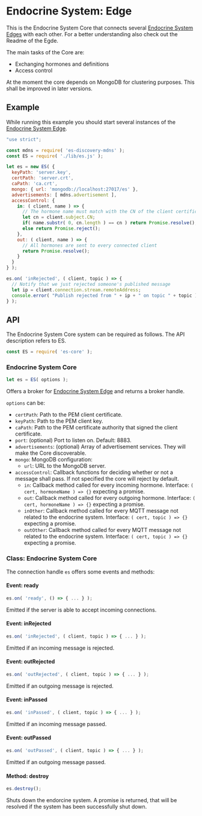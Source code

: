 # Endocrine System: Edge

This is the Endocrine System Core that connects several [Endocrine System Edges](https://github.com/jue89/endocrine-system-edge) with each other. For a better understanding also check out the Readme of the Egde.

The main tasks of the Core are:

 * Exchanging hormones and definitions
 * Access control

At the moment the core depends on MongoDB for clustering purposes. This shall be improved in later versions.



## Example

While running this example you should start several instances of the [Endocrine System Edge](https://github.com/jue89/endocrine-system-edge).

``` javascript
"use strict";

const mdns = require( 'es-discovery-mdns' );
const ES = require( './lib/es.js' );

let es = new ES( {
  keyPath: 'server.key',
  certPath: 'server.crt',
  caPath: 'ca.crt',
  mongo: { url: 'mongodb://localhost:27017/es' },
  advertisements: [ mdns.advertisement ],
  accessControl: {
    in: ( client, name ) => {
      // The hormone name must match with the CN of the client certificate
      let cn = client.subject.CN;
      if( name.substr( 0, cn.length ) == cn ) return Promise.resolve();
      else return Promise.reject();
    },
    out: ( client, name ) => {
      // All hormones are sent to every connected client
      return Promise.resolve();
    }
  }
} );

es.on( 'inRejected', ( client, topic ) => {
  // Notify that we just rejected someone's published message
  let ip = client.connection.stream.remoteAddress;
  console.error( "Publish rejected from " + ip + " on topic " + topic );
} );
```



## API

The Endocrine System Core system can be required as follows. The API description refers to ES.
``` javascript
const ES = require( 'es-core' );
```

### Endocrine System Core

``` javascript
let es = ES( options );
```

Offers a broker for [Endocrine System Edge](https://github.com/jue89/endocrine-system-edge) and returns a broker handle.

```options``` can be:
 * ```certPath```: Path to the PEM client certificate.
 * ```keyPath```: Path to the PEM client key.
 * ```caPath```: Path to the PEM certificate authority that signed the client certificate.
 * ```port```: (optional) Port to listen on. Default: 8883.
 * ```advertisements```: (optional) Array of advertisement services. They will make the Core discoverable.
 * ```mongo```: MongoDB configuration:
   * ```url```: URL to the MongoDB server.
 * ```accessControl```: Callback functions for deciding whether or not a message shall pass. If not specified the core will reject by default.
   * ```in```: Callback method called for every incoming hormone. Interface: ```( cert, hormoneName ) => {}``` expecting a promise.
   * ```out```: Callback method called for every outgoing hormone. Interface: ```( cert, hormoneName ) => {}``` expecting a promise.
   * ```inOther```: Callback method called for every MQTT message not related to the endocrine system. Interface: ```( cert, topic ) => {}``` expecting a promise.
   * ```outOther```: Callback method called for every MQTT message not related to the endocrine system. Interface: ```( cert, topic ) => {}``` expecting a promise.


### Class: Endocrine System Core

The connection handle ```es``` offers some events and methods:


#### Event: ready

``` javascript
es.on( 'ready', () => { ... } );
```

Emitted if the server is able to accept incoming connections.


#### Event: inRejected

``` javascript
es.on( 'inRejected', ( client, topic ) => { ... } );
```

Emitted if an incoming message is rejected.


#### Event: outRejected

``` javascript
es.on( 'outRejected', ( client, topic ) => { ... } );
```

Emitted if an outgoing message is rejected.


#### Event: inPassed

``` javascript
es.on( 'inPassed', ( client, topic ) => { ... } );
```

Emitted if an incoming message passed.


#### Event: outPassed

``` javascript
es.on( 'outPassed', ( client, topic ) => { ... } );
```

Emitted if an outgoing message passed.


#### Method: destroy

``` javascript
es.destroy();
```

Shuts down the endorcine system. A promise is returned, that will be resolved if the system has been successfully shut down.
